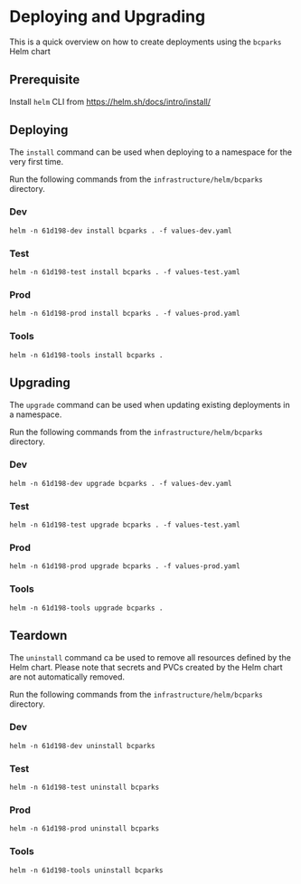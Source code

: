 # Deploying and Upgrading

This is a quick overview on how to create deployments using the `bcparks` Helm chart

## Prerequisite

Install `helm` CLI from https://helm.sh/docs/intro/install/

## Deploying

The `install` command can be used when deploying to a namespace for the very first time.

Run the following commands from the `infrastructure/helm/bcparks` directory.

### Dev

`helm -n 61d198-dev install bcparks . -f values-dev.yaml`

### Test

`helm -n 61d198-test install bcparks . -f values-test.yaml`

### Prod

`helm -n 61d198-prod install bcparks . -f values-prod.yaml`

### Tools

`helm -n 61d198-tools install bcparks .`

## Upgrading

The `upgrade` command can be used when updating existing deployments in a namespace.

Run the following commands from the `infrastructure/helm/bcparks` directory.

### Dev

`helm -n 61d198-dev upgrade bcparks . -f values-dev.yaml`

### Test

`helm -n 61d198-test upgrade bcparks . -f values-test.yaml`

### Prod

`helm -n 61d198-prod upgrade bcparks . -f values-prod.yaml`

### Tools

`helm -n 61d198-tools upgrade bcparks .`

## Teardown

The `uninstall` command ca be used to remove all resources defined by the Helm chart. Please note that secrets and PVCs created by the Helm chart are not automatically removed.

Run the following commands from the `infrastructure/helm/bcparks` directory.

### Dev

`helm -n 61d198-dev uninstall bcparks`

### Test

`helm -n 61d198-test uninstall bcparks`

### Prod

`helm -n 61d198-prod uninstall bcparks`

### Tools

`helm -n 61d198-tools uninstall bcparks`
